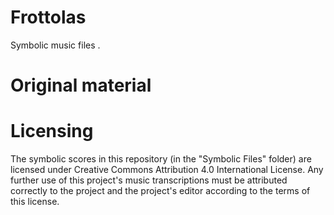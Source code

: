 # Frottolas
Symbolic music files .

# Original material


# Licensing

The symbolic scores in this repository (in the "Symbolic Files" folder) are licensed under Creative Commons Attribution 4.0 International License. Any further use of this project's music transcriptions must be attributed correctly to the project and the project's editor according to the terms of this license.
